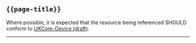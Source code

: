 ## <code>{{page-title}}</code>

Where possible, it is expected that the resource being referenced SHOULD conform to [UKCore-Device (draft)](https://simplifier.net/guide/UKCoreImplementationGuideAssetsinDevelopment/Home/ProfilesandExtensions/UKCore-Device).

---